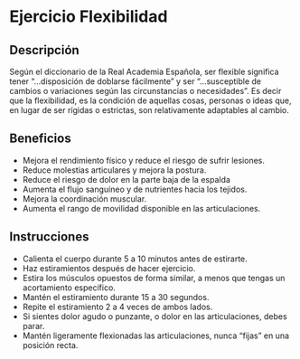 # Ejercicio Flexibilidad

## Descripción

Según el diccionario de la Real Academia Española, ser flexible significa tener “…disposición de doblarse fácilmente” y ser “…susceptible de cambios o variaciones según las circunstancias o necesidades”. Es decir que la flexibilidad, es la condición de aquellas cosas, personas o ideas que, en lugar de ser rígidas o estrictas, son relativamente adaptables al cambio.

## Beneficios

- Mejora el rendimiento físico y reduce el riesgo de sufrir lesiones.
- Reduce molestias articulares y mejora la postura.
- Reduce el riesgo de dolor en la parte baja de la espalda
- Aumenta el flujo sanguíneo y de nutrientes hacia los tejidos.
- Mejora la coordinación muscular.
- Aumenta el rango de movilidad disponible en las articulaciones.

## Instrucciones

- Calienta el cuerpo durante 5 a 10 minutos antes de estirarte. 
- Haz estiramientos después de hacer ejercicio. 
- Estira los músculos opuestos de forma similar, a menos que tengas un acortamiento específico. 
- Mantén el estiramiento durante 15 a 30 segundos. 
- Repite el estiramiento 2 a 4 veces de ambos lados. 
- Si sientes dolor agudo o punzante, o dolor en las articulaciones, debes parar. 
- Mantén ligeramente flexionadas las articulaciones, nunca “fijas” en una posición recta. 
